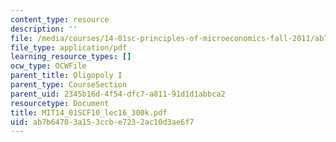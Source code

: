 ```yaml
---
content_type: resource
description: ''
file: /media/courses/14-01sc-principles-of-microeconomics-fall-2011/ab7b64703a153ccbe7232ac10d3ae6f7_MIT14_01SCF10_lec16_300k.pdf
file_type: application/pdf
learning_resource_types: []
ocw_type: OCWFile
parent_title: Oligopoly I
parent_type: CourseSection
parent_uid: 2345b16d-4f54-dfc7-a811-91d1d1abbca2
resourcetype: Document
title: MIT14_01SCF10_lec16_300k.pdf
uid: ab7b6470-3a15-3ccb-e723-2ac10d3ae6f7
---
```

